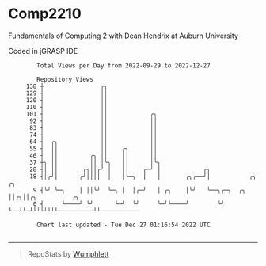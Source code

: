 # Comp2210
Fundamentals of Computing 2 with Dean Hendrix at Auburn University

Coded in jGRASP IDE

```
        Total Views per Day from 2022-09-29 to 2022-12-27

        Repository Views
     138 ┼                ╭╮
     129 ┤                ││
     120 ┤                ││
     110 ┤                ││
     101 ┤                ││            ╭╮
      92 ┤                ││            ││
      83 ┤                ││            ││
      74 ┤                ││            ││
      64 ┤  ╭╮            ││            ││
      55 ┤  ││            ││    ╭╮      ││
      46 ┤  ││         ╭╮ ││    ││      ││
      37 ┼╮ ││         ││ │╰╮   ││      │╰╮
      28 ┤│ ││       ╭╮││╭╯ │   ││    ╭─╯ │            ╭╮
      18 ┤│╭╯│      ╭╯││││  │   │╰─╮  │   │       ╭╮╭──╯│           ╭╮  ╭╮
       9 ┤╰╯ ╰─╮    │ ││╰╯  ╰─╮ │  │╭─╯   │ ╭╮    │╰╯   ╰──╮╭─╮  ╭╮ ││╭╮││╭╮          ╭╮
       0 ┤     ╰────╯ ╰╯      ╰─╯  ╰╯     ╰─╯╰────╯        ╰╯ ╰──╯╰─╯╰╯╰╯╰╯╰──────────╯╰───────────

        Chart last updated - Tue Dec 27 01:16:54 2022 UTC
        
```

---

> RepoStats by [Wumphlett](https://github.com/Wumphlett)
